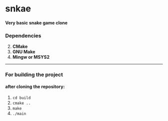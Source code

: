 # snkae
#### Very basic snake game clone


### Dependencies
2. **CMake**
3. **GNU Make**
4. **Mingw or MSYS2**

---

### For building the project
#### after cloning the repository:
1. `cd build`
2. `cmake ..`
3. `make`
4. `./main`
